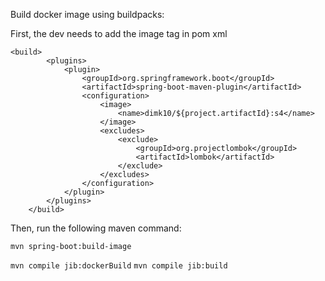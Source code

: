 Build docker image using buildpacks:

First, the dev needs to add the image tag in pom xml 

```
<build>
		<plugins>
			<plugin>
				<groupId>org.springframework.boot</groupId>
				<artifactId>spring-boot-maven-plugin</artifactId>
				<configuration>
					<image>
						<name>dimk10/${project.artifactId}:s4</name>
					</image>
					<excludes>
						<exclude>
							<groupId>org.projectlombok</groupId>
							<artifactId>lombok</artifactId>
						</exclude>
					</excludes>
				</configuration>
			</plugin>
		</plugins>
	</build>
```


Then, run the following maven command:

```mvn spring-boot:build-image```


```mvn compile jib:dockerBuild```
```mvn compile jib:build```
